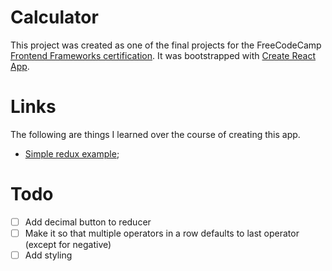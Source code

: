 # Calculator

This project was created as one of the final projects for the FreeCodeCamp [Frontend Frameworks certification](https://www.freecodecamp.org/learn/front-end-libraries/). It was bootstrapped with [Create React App](https://github.com/facebook/create-react-app).

# Links

The following are things I learned over the course of creating this app.

- [Simple redux example](https://codesandbox.io/s/9on71rvnyo?file=/src/components/AddTodo.js:0-774);

# Todo

- [ ] Add decimal button to reducer
- [ ] Make it so that multiple operators in a row defaults to last operator (except for negative)
- [ ] Add styling
